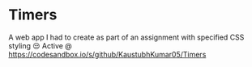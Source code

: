 # Timers
A web app I had to create as part of an assignment with specified CSS styling 😒
Active @ https://codesandbox.io/s/github/KaustubhKumar05/Timers
